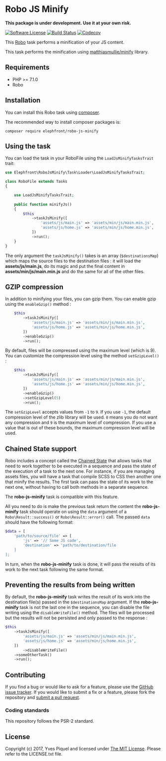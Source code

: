 # Robo JS Minify

**This package is under development. Use it at your own risk.**

[![Software License](https://img.shields.io/badge/license-MIT-brightgreen.svg?branch=master)](LICENSE.txt)
[![Build Status](https://travis-ci.org/elephfront/robo-js-minify.svg?branch=master)](https://travis-ci.org/elephfront/robo-js-minify)
[![Codecov](https://img.shields.io/codecov/c/github/elephfront/robo-js-minify.svg)](https://github.com/elephfront/robo-js-minify)

This [Robo](https://github.com/consolidation/robo) task performs a minification of your JS content.

This task performs the minification using [matthiasmullie/minify](https://github.com/matthiasmullie/minify) library.

## Requirements

- PHP >= 7.1.0
- Robo

## Installation

You can install this Robo task using [composer](http://getcomposer.org).

The recommended way to install composer packages is:

```
composer require elephfront/robo-js-minify
```

## Using the task

You can load the task in your RoboFile using the `LoadJsMinifyTasksTrait` trait:

```php
use Elephfront\RoboJsMinify\Task\Loader\LoadJsMinifyTasksTrait;

class RoboFile extends Tasks
{

    use LoadJsMinifyTasksTrait;
    
    public function minifyJs()
    {
        $this
            ->taskJsMinify([
                'assets/js/main.js' => 'assets/min/js/main.min.js',
                'assets/js/home.js' => 'assets/min/js/home.min.js',
            ])
            ->run();
    }
}
```

The only argument the `taskJsMinify()` takes is an array (`$destinationsMap`) which maps the source files to the destination files : it will load the **assets/js/main.js**, do its magic and put the final content in **assets/min/js/main.min.js** and do the same for all of the other files.

## GZIP compression

In addition to minifying your files, you can gzip them. You can enable gzip using the `enableGzip()` method :

```php
    $this
        ->taskJsMinify([
            'assets/js/main.js' => 'assets/min/js/main.min.js',
            'assets/js/home.js' => 'assets/min/js/home.min.js',
        ])
        ->enableGzip()
        ->run();
```

By default, files will be compressed using the maximum level (which is 9). You can customize the compression level using the method `setGzipLevel()` :

```php
    $this
        ->taskJsMinify([
            'assets/js/main.js' => 'assets/min/js/main.min.js',
            'assets/js/home.js' => 'assets/min/js/home.min.js',
        ])
        ->enableGzip()
        ->setGzipLevel(5)
        ->run();
```

The `setGzipLevel` accepts values from `-1` to `9`. If you use `-1`, the default compression level of the zlib library will be used.
`0` means you do not want any compression and `9` is the maximum level of compression.
If you use a value that is out of these bounds, the maximum compression level will be used.

## Chained State support

Robo includes a concept called the [Chained State](http://robo.li/collections/#chained-state) that allows tasks that need to work together to be executed in a sequence and pass the state of the execution of a task to the next one.
For instance, if you are managing assets files, you will have a task that compile SCSS to CSS then another one that minify the results. The first task can pass the state of its work to the next one, without having to call both methods in a separate sequence.

The **robo-js-minify** task is compatible with this feature.

All you need to do is make the previous task return the content the **robo-js-minify** task should operate on using the `data` argument of a `Robo\Result::success()` or `Robo\Result::error()` call. The passed `data` should have the following format:
 
```php
$data = [
    'path/to/source/file' => [
        'js' => '// Some JS code',
        'destination' => 'path/to/destination/file
    ]
];
```

In turn, when the **robo-js-minify** task is done, it will pass the results of its work to the next task following the same format.

## Preventing the results from being written

By default, the **robo-js-minify** task writes the result of its work into the destination file(s) passed in the `$destinationsMap` argument. If the **robo-js-minify** task is not the last one in the sequence, you can disable the file writing using the `disableWriteFile()` method. The files will be processed but the results will not be persisted and only passed to the response :

```php
$this
    ->taskJsMinify([
        'assets/js/main.js' => 'assets/min/js/main.min.js',
        'assets/js/home.js' => 'assets/min/js/home.min.js',
    ])
        ->disableWriteFile()
    ->someOtherTask()
    ->run();
```

## Contributing

If you find a bug or would like to ask for a feature, please use the [GitHub issue tracker](https://github.com/Elephfront/robo-js-minify/issues).
If you would like to submit a fix or a feature, please fork the repository and [submit a pull request](https://github.com/Elephfront/robo-js-minify/pulls).

### Coding standards

This repository follows the PSR-2 standard. 

## License

Copyright (c) 2017, Yves Piquel and licensed under [The MIT License](http://opensource.org/licenses/mit-license.php).
Please refer to the LICENSE.txt file.
